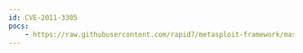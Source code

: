 ```yaml
---
id: CVE-2011-3305
pocs:
    - https://raw.githubusercontent.com/rapid7/metasploit-framework/master/modules/auxiliary/scanner/http/cisco_nac_manager_traversal.rb
---
```

